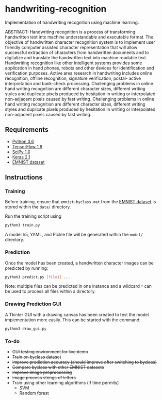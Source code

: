 # handwriting-recognition
Implementation of handwriting recognition using machine learning.

ABSTRACT:
Handwriting recognition is a process of transforming handwritten text into machine understandable and executable format. The objective of handwritten character recognition system is to implement user friendly computer assisted character representation that will allow successful extraction of characters from handwritten documents and to digitalize and translate the handwritten text into machine readable text. Handwriting recognition like other intelligent systems provides some application in hand phones, robots and other devices for identification and verification purposes. Active area research in handwriting includes online recognition, offline recognition, signature verification, postal- active interpretation and bank-check processing. Challenging problems in online hand writing recognition are different character sizes, different writing styles and duplicate pixels produced by hesitation in writing or interpolated non-adjacent pixels caused by fast writing. Challenging problems in online hand writing recognition are different character sizes, different writing styles and duplicate pixels produced by hesitation in writing or interpolated non-adjacent pixels caused by fast writing.


## Requirements
- [Python 3.6](https://www.python.org/downloads/)
- [TensorFlow 1.6](https://www.tensorflow.org/install/)
- [SciPy 1.0](https://scipy.org/install.html)
- [Keras 2.1](https://keras.io/#installation)
- [EMNIST dataset](https://www.nist.gov/itl/iad/image-group/emnist-dataset)

## Instructions
### Training
Before training, ensure that `emnist-byclass.mat` from the [EMNIST dataset](https://cloudstor.aarnet.edu.au/plus/index.php/s/7YXcasTXp727EqB/download) is stored within the `data/` directory.

Run the training script using:

``` bash
python3 train.py
```

A model h5, YAML, and Pickle file will be generated within the `model/` directory.

### Prediction
Once the model has been created, a handwritten character images can be predicted by running:

``` bash
python3 predict.py [file1] ...
```

Note: multiple files can be predicted in one instance and a wildcard `*` can be used to process all files within a directory.

### Drawing Prediction GUI
A Tkinter GUI with a drawing canvas has been created to test the model implementation more easily. This can be started with the command:

``` bash
python3 draw_gui.py
```

### To-do
- ~~GUI testing environment for live demo~~
- ~~Train on byclass dataset~~
- ~~Improve prediction accuracy (should improve after switching to byclass)~~
- ~~Compare byclass with other EMNIST datasets~~
- ~~Improve image preprocessing~~
- ~~Image process strings of letters~~
- Train using other learning algorithms (if time permits)
    - SVM
    - Random forest

